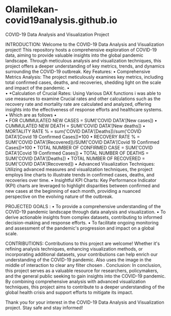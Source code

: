 # Olamilekan-covid19analysis.github.io

COVID-19 Data Analysis and Visualization Project


INTRODUCTION: Welcome to the COVID-19 Data Analysis and Visualization project! This repository hosts a comprehensive exploration of COVID-19 data, aiming to provide valuable insights into the global pandemic landscape. Through meticulous analysis and visualization techniques, this project offers a deeper understanding of key metrics, trends, and dynamics surrounding the COVID-19 outbreak.
Key Features:
•	Comprehensive Metrics Analysis: The project meticulously examines key metrics, including total confirmed cases, deaths, and recoveries, shedding light on the scale and impact of the pandemic.
•	
•	*Calculation of Crucial Rates: Using Various DAX functions i was able to use measures to examine Crucial rates and other calculations such as the recovery rate and mortality rate are calculated and analyzed, offering insights into the effectiveness of response efforts and healthcare systems.
•	Which are as follows
•	
•	FOR CUMMULATED NEW CASES = SUM('COVID DATA'[New cases])
•	CUMMULATED NEW DEATH = SUM('COVID DATA'[New deaths])
•	MORTALITY RATE % = sum('COVID DATA'[Deaths])/sum('COVID DATA'[Covid 19 Confirmed Cases])*100
•	RECOVERY RATE % = SUM('COVID DATA'[Recovered])/SUM('COVID DATA'[Covid 19 Confirmed Cases])*100
•	TOTAL NUMBER OF CONFIRMED CASE = SUM('COVID DATA'[Covid 19 Confirmed Cases])
•	TOTAL NUMBER OF DEATHS = SUM('COVID DATA'[Deaths])
•	TOTAL NUMBER OF RECOVERED = SUM('COVID DATA'[Recovered])
•	Advanced Visualization Techniques: Utilizing advanced measures and visualization techniques, the project employs line charts to illustrate trends in confirmed cases, deaths, and recoveries over time.
•	Insightful KPI Charts: Key Performance Indicator (KPI) charts are leveraged to highlight disparities between confirmed and new cases at the beginning of each month, providing a nuanced perspective on the evolving nature of the outbreak.


PROJECTED GOALS :
•	To provide a comprehensive understanding of the COVID-19 pandemic landscape through data analysis and visualization.
•	To derive actionable insights from complex datasets, contributing to informed decision-making and response efforts.
•	To facilitate ongoing monitoring and assessment of the pandemic's progression and impact on a global scale.



CONTRIBUTIONS: Contributions to this project are welcome! Whether it's refining analysis techniques, enhancing visualization methods, or incorporating additional datasets, your contributions can help enrich our understanding of the COVID-19 pandemic.
Also uses the image in the middle of interaction to clear any filter chosen .
Conclusion: In conclusion, this project serves as a valuable resource for researchers, policymakers, and the general public seeking to gain insights into the COVID-19 pandemic. By combining comprehensive analysis with advanced visualization techniques, this project aims to contribute to a deeper understanding of the global health crisis and support efforts to mitigate its impact.



Thank you for your interest in the COVID-19 Data Analysis and Visualization project. Stay safe and stay informed!

